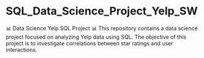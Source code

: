 # SQL_Data_Science_Project_Yelp_SW
📊 Data Science Yelp SQL Project 📊 This repository contains a data science project focused on analyzing Yelp data using SQL. The objective of this project is to investigate correlations between star ratings and user interactions.


